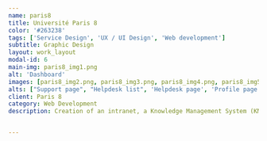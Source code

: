 ```yaml
---
name: paris8
title: Université Paris 8
color: '#263238'
tags: ['Service Design', 'UX / UI Design', 'Web development']
subtitle: Graphic Design
layout: work_layout
modal-id: 6
main-img: paris8_img1.png
alt: 'Dashboard'
images: [paris8_img2.png, paris8_img3.png, paris8_img4.png, paris8_img5.png]
alts: ["Support page", "Helpdesk list", 'Helpdesk page', 'Profile page']
client: Paris 8
category: Web Development
description: Creation of an intranet, a Knowledge Management System (KMS) and a CRM for the administrative staff and the students of the university.


---
```

